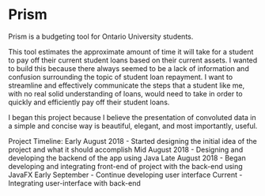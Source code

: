 # Prism

Prism is a budgeting tool for Ontario University students. 

This tool estimates the approximate amount of time it will take for a student to pay off their current student loans based on their current assets. I wanted to build this because there always seemed to be a lack of information and confusion surrounding the topic of student loan repayment. I want to streamline and effectively communicate the steps that a student like me, with no real solid understanding of loans, would need to take in order to quickly and efficiently pay off their student loans. 

I began this project because I believe the presentation of convoluted data in a simple and concise way is beautiful, elegant, and most importantly, useful.

Project Timeline:
Early August 2018 - Started designing the initial idea of the project and what it should accomplish
Mid August 2018 - Designing and developing the backend of the app using Java
Late August 2018 - Began developing and integrating front-end of project with the back-end using JavaFX
Early September - Continue developing user interface 
Current - Integrating user-interface with back-end 

